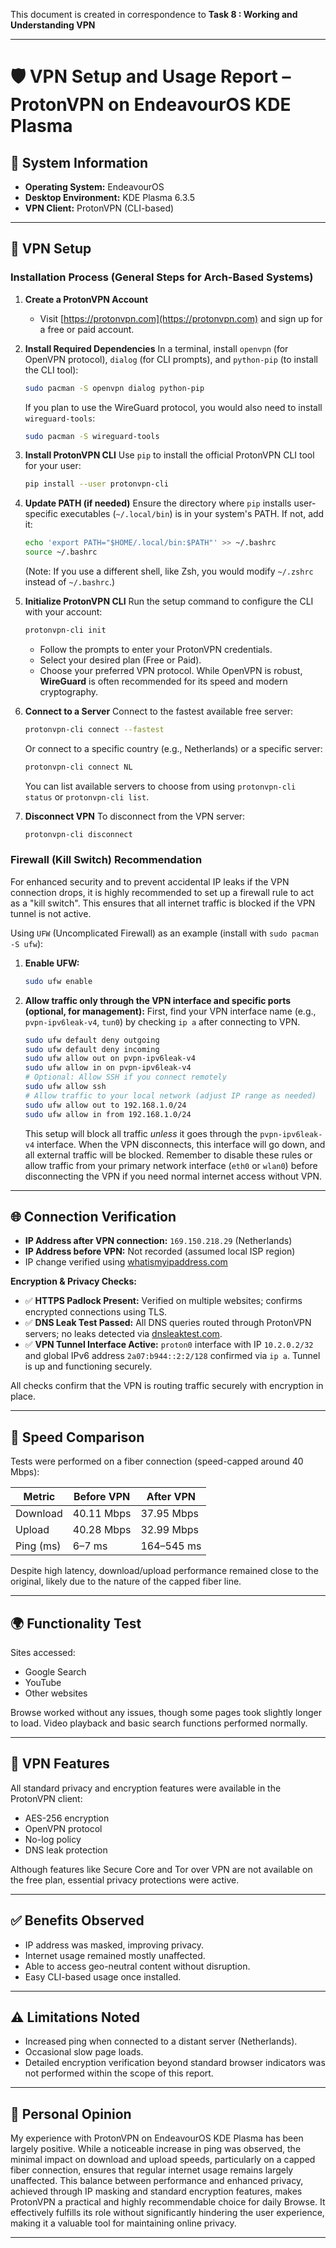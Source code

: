 This document is created in correspondence to **Task 8 : Working and Understanding VPN**

---

# 🛡️ VPN Setup and Usage Report – ProtonVPN on EndeavourOS KDE Plasma

## 📝 System Information
- **Operating System:** EndeavourOS
- **Desktop Environment:** KDE Plasma 6.3.5
- **VPN Client:** ProtonVPN (CLI-based)

---

## 🔧 VPN Setup

### Installation Process (General Steps for Arch-Based Systems)

1.  **Create a ProtonVPN Account**
    - Visit [https://protonvpn.com](https://protonvpn.com) and sign up for a free or paid account.

2.  **Install Required Dependencies**
    In a terminal, install `openvpn` (for OpenVPN protocol), `dialog` (for CLI prompts), and `python-pip` (to install the CLI tool):
    ```bash
    sudo pacman -S openvpn dialog python-pip
    ```
    If you plan to use the WireGuard protocol, you would also need to install `wireguard-tools`:
    ```bash
    sudo pacman -S wireguard-tools
    ```

3.  **Install ProtonVPN CLI**
    Use `pip` to install the official ProtonVPN CLI tool for your user:
    ```bash
    pip install --user protonvpn-cli
    ```

4.  **Update PATH (if needed)**
    Ensure the directory where `pip` installs user-specific executables (`~/.local/bin`) is in your system's PATH. If not, add it:
    ```bash
    echo 'export PATH="$HOME/.local/bin:$PATH"' >> ~/.bashrc
    source ~/.bashrc
    ```
    (Note: If you use a different shell, like Zsh, you would modify `~/.zshrc` instead of `~/.bashrc`.)

5.  **Initialize ProtonVPN CLI**
    Run the setup command to configure the CLI with your account:
    ```bash
    protonvpn-cli init
    ```
    - Follow the prompts to enter your ProtonVPN credentials.
    - Select your desired plan (Free or Paid).
    - Choose your preferred VPN protocol. While OpenVPN is robust, **WireGuard** is often recommended for its speed and modern cryptography.

6.  **Connect to a Server**
    Connect to the fastest available free server:
    ```bash
    protonvpn-cli connect --fastest
    ```
    Or connect to a specific country (e.g., Netherlands) or a specific server:
    ```bash
    protonvpn-cli connect NL
    ```
    You can list available servers to choose from using `protonvpn-cli status` or `protonvpn-cli list`.

7.  **Disconnect VPN**
    To disconnect from the VPN server:
    ```bash
    protonvpn-cli disconnect
    ```

### Firewall (Kill Switch) Recommendation

For enhanced security and to prevent accidental IP leaks if the VPN connection drops, it is highly recommended to set up a firewall rule to act as a "kill switch". This ensures that all internet traffic is blocked if the VPN tunnel is not active.

Using `UFW` (Uncomplicated Firewall) as an example (install with `sudo pacman -S ufw`):

1.  **Enable UFW:**
    ```bash
    sudo ufw enable
    ```

2.  **Allow traffic only through the VPN interface and specific ports (optional, for management):**
    First, find your VPN interface name (e.g., `pvpn-ipv6leak-v4`, `tun0`) by checking `ip a` after connecting to VPN.
    ```bash
    sudo ufw default deny outgoing
    sudo ufw default deny incoming
    sudo ufw allow out on pvpn-ipv6leak-v4
    sudo ufw allow in on pvpn-ipv6leak-v4
    # Optional: Allow SSH if you connect remotely
    sudo ufw allow ssh
    # Allow traffic to your local network (adjust IP range as needed)
    sudo ufw allow out to 192.168.1.0/24
    sudo ufw allow in from 192.168.1.0/24
    ```
    This setup will block all traffic *unless* it goes through the `pvpn-ipv6leak-v4` interface. When the VPN disconnects, this interface will go down, and all external traffic will be blocked. Remember to disable these rules or allow traffic from your primary network interface (`eth0` or `wlan0`) before disconnecting the VPN if you need normal internet access without VPN.

---

## 🌐 Connection Verification

- **IP Address after VPN connection:** `169.150.218.29` (Netherlands)
- **IP Address before VPN:** Not recorded (assumed local ISP region)
- IP change verified using [whatismyipaddress.com](https://whatismyipaddress.com)

**Encryption & Privacy Checks:**
- ✅ **HTTPS Padlock Present:** Verified on multiple websites; confirms encrypted connections using TLS.
- ✅ **DNS Leak Test Passed:** All DNS queries routed through ProtonVPN servers; no leaks detected via [dnsleaktest.com](https://dnsleaktest.com).
- ✅ **VPN Tunnel Interface Active:** `proton0` interface with IP `10.2.0.2/32` and global IPv6 address `2a07:b944::2:2/128` confirmed via `ip a`. Tunnel is up and functioning securely.

All checks confirm that the VPN is routing traffic securely with encryption in place.

---

## 📶 Speed Comparison
Tests were performed on a fiber connection (speed-capped around 40 Mbps):

| Metric    | Before VPN      | After VPN       |
|-----------|-----------------|-----------------|
| Download  | 40.11 Mbps      | 37.95 Mbps      |
| Upload    | 40.28 Mbps      | 32.99 Mbps      |
| Ping (ms) | 6–7 ms          | 164–545 ms      |

Despite high latency, download/upload performance remained close to the original, likely due to the nature of the capped fiber line.

---

## 🌍 Functionality Test
Sites accessed:
- Google Search
- YouTube
- Other websites

Browse worked without any issues, though some pages took slightly longer to load. Video playback and basic search functions performed normally.

---

## 🔐 VPN Features
All standard privacy and encryption features were available in the ProtonVPN client:
- AES-256 encryption
- OpenVPN protocol
- No-log policy
- DNS leak protection

Although features like Secure Core and Tor over VPN are not available on the free plan, essential privacy protections were active.

---

## ✅ Benefits Observed
- IP address was masked, improving privacy.
- Internet usage remained mostly unaffected.
- Able to access geo-neutral content without disruption.
- Easy CLI-based usage once installed.

---

## ⚠️ Limitations Noted
- Increased ping when connected to a distant server (Netherlands).
- Occasional slow page loads.
- Detailed encryption verification beyond standard browser indicators was not performed within the scope of this report.

---

## 💬 Personal Opinion
My experience with ProtonVPN on EndeavourOS KDE Plasma has been largely positive. While a noticeable increase in ping was observed, the minimal impact on download and upload speeds, particularly on a capped fiber connection, ensures that regular internet usage remains largely unaffected. This balance between performance and enhanced privacy, achieved through IP masking and standard encryption features, makes ProtonVPN a practical and highly recommendable choice for daily Browse. It effectively fulfills its role without significantly hindering the user experience, making it a valuable tool for maintaining online privacy.

---
